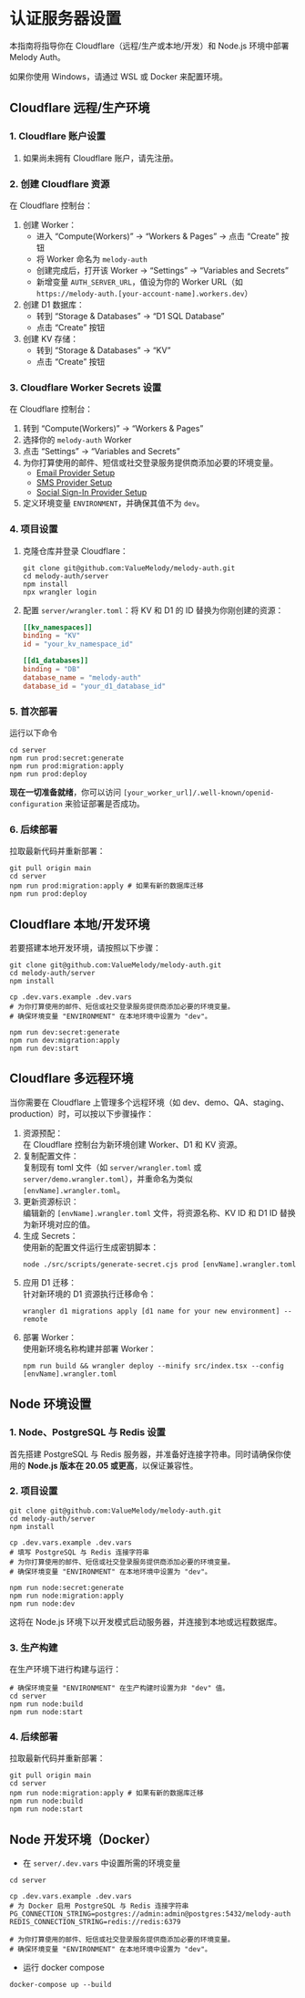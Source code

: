# 认证服务器设置
本指南将指导你在 Cloudflare（远程/生产或本地/开发）和 Node.js 环境中部署 Melody Auth。

如果你使用 Windows，请通过 WSL 或 Docker 来配置环境。

## Cloudflare 远程/生产环境

### 1. Cloudflare 账户设置
1. 如果尚未拥有 Cloudflare 账户，请先注册。

### 2. 创建 Cloudflare 资源
在 Cloudflare 控制台：
1. 创建 Worker：
    - 进入 “Compute(Workers)” -> “Workers & Pages” -> 点击 “Create” 按钮
    - 将 Worker 命名为 `melody-auth`
    - 创建完成后，打开该 Worker -> “Settings” -> “Variables and Secrets”
    - 新增变量 `AUTH_SERVER_URL`，值设为你的 Worker URL（如 `https://melody-auth.[your-account-name].workers.dev`）
2. 创建 D1 数据库：
    - 转到 “Storage & Databases” -> “D1 SQL Database”
    - 点击 “Create” 按钮
3. 创建 KV 存储：
    - 转到 “Storage & Databases” -> “KV”
    - 点击 “Create” 按钮

### 3. Cloudflare Worker Secrets 设置
在 Cloudflare 控制台：
1. 转到 “Compute(Workers)” -> “Workers & Pages”
2. 选择你的 `melody-auth` Worker
3. 点击 “Settings” -> “Variables and Secrets”
4. 为你打算使用的邮件、短信或社交登录服务提供商添加必要的环境变量。
    - [Email Provider Setup](https://auth.valuemelody.com/zh/email-provider-setup.html)
    - [SMS Provider Setup](https://auth.valuemelody.com/zh/sms-provider-setup.html)
    - [Social Sign-In Provider Setup](https://auth.valuemelody.com/zh/social-sign-in-provider-setup.html)
5. 定义环境变量 `ENVIRONMENT`，并确保其值不为 `dev`。

### 4. 项目设置
1. 克隆仓库并登录 Cloudflare：
    ```
    git clone git@github.com:ValueMelody/melody-auth.git
    cd melody-auth/server
    npm install
    npx wrangler login
    ```

2. 配置 `server/wrangler.toml`：将 KV 和 D1 的 ID 替换为你刚创建的资源：
    ```toml
    [[kv_namespaces]]
    binding = "KV"
    id = "your_kv_namespace_id"

    [[d1_databases]]
    binding = "DB"
    database_name = "melody-auth"
    database_id = "your_d1_database_id"
    ```

### 5. 首次部署
运行以下命令
```
cd server
npm run prod:secret:generate
npm run prod:migration:apply
npm run prod:deploy
```
**现在一切准备就绪**，你可以访问 `[your_worker_url]/.well-known/openid-configuration` 来验证部署是否成功。

### 6. 后续部署
拉取最新代码并重新部署：
```
git pull origin main
cd server
npm run prod:migration:apply # 如果有新的数据库迁移
npm run prod:deploy
```

## Cloudflare 本地/开发环境
若要搭建本地开发环境，请按照以下步骤：
```
git clone git@github.com:ValueMelody/melody-auth.git
cd melody-auth/server
npm install

cp .dev.vars.example .dev.vars
# 为你打算使用的邮件、短信或社交登录服务提供商添加必要的环境变量。
# 确保环境变量 "ENVIRONMENT" 在本地环境中设置为 "dev"。

npm run dev:secret:generate
npm run dev:migration:apply
npm run dev:start
```

## Cloudflare 多远程环境
当你需要在 Cloudflare 上管理多个远程环境（如 dev、demo、QA、staging、production）时，可以按以下步骤操作：
1. 资源预配：  
  在 Cloudflare 控制台为新环境创建 Worker、D1 和 KV 资源。
2. 复制配置文件：  
  复制现有 toml 文件（如 `server/wrangler.toml` 或 `server/demo.wrangler.toml`），并重命名为类似 `[envName].wrangler.toml`。
3. 更新资源标识：  
  编辑新的 `[envName].wrangler.toml` 文件，将资源名称、KV ID 和 D1 ID 替换为新环境对应的值。
4. 生成 Secrets：  
  使用新的配置文件运行生成密钥脚本：
    ```
    node ./src/scripts/generate-secret.cjs prod [envName].wrangler.toml
    ```
5. 应用 D1 迁移：  
  针对新环境的 D1 资源执行迁移命令：
    ```
    wrangler d1 migrations apply [d1 name for your new environment] --remote
    ```
6. 部署 Worker：  
  使用新环境名称构建并部署 Worker：
    ```
    npm run build && wrangler deploy --minify src/index.tsx --config [envName].wrangler.toml
    ```

## Node 环境设置

### 1. Node、PostgreSQL 与 Redis 设置
首先搭建 PostgreSQL 与 Redis 服务器，并准备好连接字符串。同时请确保你使用的 <b>Node.js 版本在 20.05 或更高</b>，以保证兼容性。

### 2. 项目设置
```
git clone git@github.com:ValueMelody/melody-auth.git
cd melody-auth/server
npm install

cp .dev.vars.example .dev.vars
# 填写 PostgreSQL 与 Redis 连接字符串
# 为你打算使用的邮件、短信或社交登录服务提供商添加必要的环境变量。
# 确保环境变量 "ENVIRONMENT" 在本地环境中设置为 "dev"。

npm run node:secret:generate
npm run node:migration:apply
npm run node:dev
```
这将在 Node.js 环境下以开发模式启动服务器，并连接到本地或远程数据库。

### 3. 生产构建

在生产环境下进行构建与运行：
```
# 确保环境变量 "ENVIRONMENT" 在生产构建时设置为非 "dev" 值。
cd server
npm run node:build
npm run node:start
```

### 4. 后续部署
拉取最新代码并重新部署：
```
git pull origin main
cd server
npm run node:migration:apply # 如果有新的数据库迁移
npm run node:build
npm run node:start
```

## Node 开发环境（Docker）
- 在 `server/.dev.vars` 中设置所需的环境变量
```
cd server

cp .dev.vars.example .dev.vars
# 为 Docker 启用 PostgreSQL 与 Redis 连接字符串
PG_CONNECTION_STRING=postgres://admin:admin@postgres:5432/melody-auth
REDIS_CONNECTION_STRING=redis://redis:6379

# 为你打算使用的邮件、短信或社交登录服务提供商添加必要的环境变量。
# 确保环境变量 "ENVIRONMENT" 在本地环境中设置为 "dev"。
```

- 运行 docker compose
```
docker-compose up --build
```
